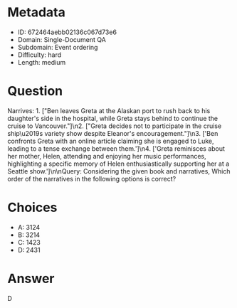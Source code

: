 # Metadata

- ID: 672464aebb02136c067d73e6
- Domain: Single-Document QA
- Subdomain: Event ordering
- Difficulty: hard
- Length: medium

# Question

Narrives: 1. [\"Ben leaves Greta at the Alaskan port to rush back to his daughter's side in the hospital, while Greta stays behind to continue the cruise to Vancouver.\"]\n2. [\"Greta decides not to participate in the cruise ship\u2019s variety show despite Eleanor's encouragement.\"]\n3. ['Ben confronts Greta with an online article claiming she is engaged to Luke, leading to a tense exchange between them.']\n4. ['Greta reminisces about her mother, Helen, attending and enjoying her music performances, highlighting a specific memory of Helen enthusiastically supporting her at a Seattle show.']\n\nQuery: Considering the given book and narratives, Which order of the narratives in the following options is correct?

# Choices

- A: 3124
- B: 3214
- C: 1423
- D: 2431

# Answer

D
